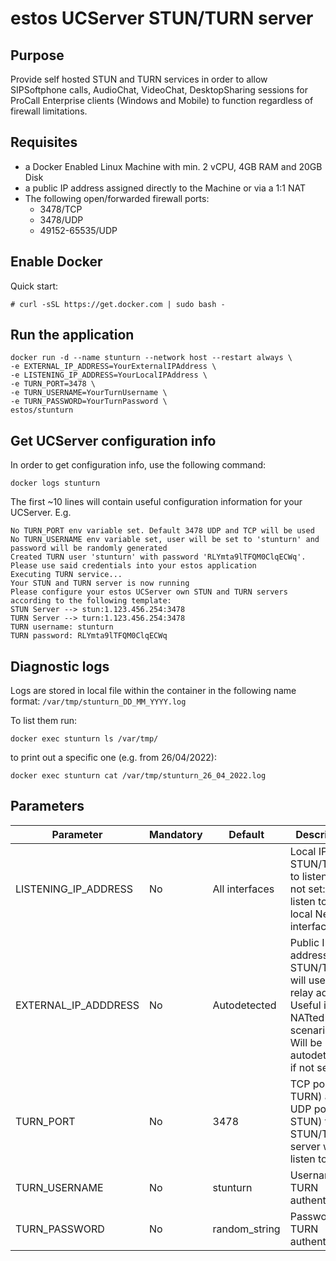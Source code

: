 # estos UCServer STUN/TURN server

## Purpose
Provide self hosted STUN and TURN services in order to allow SIPSoftphone calls, AudioChat, VideoChat, DesktopSharing sessions for ProCall Enterprise clients (Windows and Mobile) to function regardless of firewall limitations.

## Requisites

- a Docker Enabled Linux Machine with min. 2 vCPU, 4GB RAM and 20GB Disk
- a public IP address assigned directly to the Machine or via a 1:1 NAT
- The following open/forwarded firewall ports:
    - 3478/TCP
    - 3478/UDP
    - 49152-65535/UDP


## Enable Docker
Quick start:
```
# curl -sSL https://get.docker.com | sudo bash -
```

## Run the application
```
docker run -d --name stunturn --network host --restart always \
-e EXTERNAL_IP_ADDRESS=YourExternalIPAddress \ 
-e LISTENING_IP_ADDRESS=YourLocalIPAddress \
-e TURN_PORT=3478 \
-e TURN_USERNAME=YourTurnUsername \
-e TURN_PASSWORD=YourTurnPassword \
estos/stunturn

```

## Get UCServer configuration info
In order to get configuration info, use the following command:
```
docker logs stunturn
```

The first ~10 lines will contain useful configuration information for your UCServer. E.g.
```
No TURN_PORT env variable set. Default 3478 UDP and TCP will be used
No TURN_USERNAME env variable set, user will be set to 'stunturn' and password will be randomly generated
Created TURN user 'stunturn' with password 'RLYmta9lTFQM0ClqECWq'. Please use said credentials into your estos application
Executing TURN service... 
Your STUN and TURN server is now running
Please configure your estos UCServer own STUN and TURN servers according to the following template: 
STUN Server --> stun:1.123.456.254:3478
TURN Server --> turn:1.123.456.254:3478
TURN username: stunturn
TURN password: RLYmta9lTFQM0ClqECWq
```

## Diagnostic logs
Logs are stored in local file within the container in the following name format: `/var/tmp/stunturn_DD_MM_YYYY.log`

To list them run:

```
docker exec stunturn ls /var/tmp/
```

to print out a specific one (e.g. from 26/04/2022):

```
docker exec stunturn cat /var/tmp/stunturn_26_04_2022.log
```


## Parameters

| Parameter | Mandatory | Default | Description |
|---|---|---|---|
| LISTENING_IP_ADDRESS | No | All interfaces | Local IP for STUN/TURN to listen on. If not set: will listen to all local Network interfaces
| EXTERNAL_IP_ADDDRESS | No | Autodetected | Public IP address the STUN/TURN will use as relay address. Useful in NATted scenarios. Will be autodetected if not set.
| TURN_PORT | No | 3478 | TCP port (for TURN) and UDP port (for STUN) the STUN/TURN server will listen to
| TURN_USERNAME| No | stunturn | Username for TURN authentication
| TURN_PASSWORD | No| random_string | Password for TURN authentication
